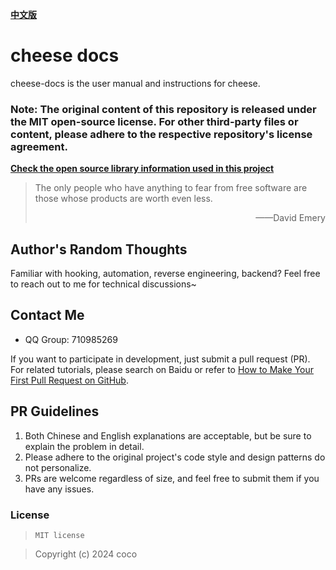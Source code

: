 **[中文版](README_CN.md)**
# cheese docs
cheese-docs is the user manual and instructions for cheese.

### Note: The original content of this repository is released under the MIT open-source license. For other third-party files or content, please adhere to the respective repository's license agreement.

**[Check the open source library information used in this project](DEPEND.md)**

> The only people who have anything to fear from free software are those whose products are worth even less.
>
> <p align="right">——David Emery</p>

## Author's Random Thoughts

Familiar with hooking, automation, reverse engineering, backend? Feel free to reach out to me for technical discussions~

## Contact Me

- QQ Group: 710985269

If you want to participate in development, just submit a pull request (PR). For related tutorials, please search on Baidu or refer to [How to Make Your First Pull Request on GitHub](https://chinese.freecodecamp.org/news/how-to-make-your-first-pull-request-on-github/).

## PR Guidelines

1. Both Chinese and English explanations are acceptable, but be sure to explain the problem in detail.
2. Please adhere to the original project's code style and design patterns do not personalize.
3. PRs are welcome regardless of size, and feel free to submit them if you have any issues.

### License

> ```
> MIT license
> ```

> Copyright (c) 2024 coco
